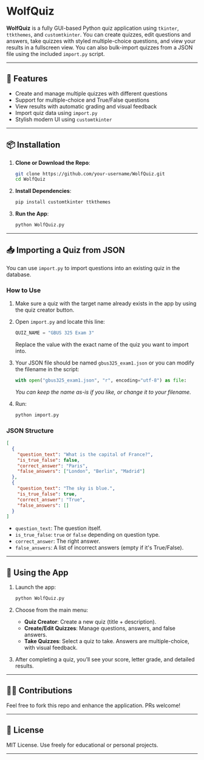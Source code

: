 # WolfQuiz

**WolfQuiz** is a fully GUI-based Python quiz application using `tkinter`, `ttkthemes`, and `customtkinter`. You can create quizzes, edit questions and answers, take quizzes with styled multiple-choice questions, and view your results in a fullscreen view. You can also bulk-import quizzes from a JSON file using the included `import.py` script.

---

## 🚀 Features

- Create and manage multiple quizzes with different questions
- Support for multiple-choice and True/False questions
- View results with automatic grading and visual feedback
- Import quiz data using `import.py`
- Stylish modern UI using `customtkinter`

---

## 📦 Installation

1. **Clone or Download the Repo**:

   ```bash
   git clone https://github.com/your-username/WolfQuiz.git
   cd WolfQuiz
   ```

2. **Install Dependencies**:

   ```bash
   pip install customtkinter ttkthemes
   ```

3. **Run the App**:

   ```bash
   python WolfQuiz.py
   ```

---

## 📥 Importing a Quiz from JSON

You can use `import.py` to import questions into an existing quiz in the database.

### How to Use

1. Make sure a quiz with the target name already exists in the app by using the quiz creator button.
2. Open `import.py` and locate this line:

   ```python
   QUIZ_NAME = "GBUS 325 Exam 3"
   ```

   Replace the value with the exact name of the quiz you want to import into.

3. Your JSON file should be named `gbus325_exam1.json` or you can modify the filename in the script:

   ```python
   with open("gbus325_exam1.json", "r", encoding="utf-8") as file:
   ```

   *You can keep the name as-is if you like, or change it to your filename.*

4. Run:

   ```bash
   python import.py
   ```

### JSON Structure

```json
[
  {
    "question_text": "What is the capital of France?",
    "is_true_false": false,
    "correct_answer": "Paris",
    "false_answers": ["London", "Berlin", "Madrid"]
  },
  {
    "question_text": "The sky is blue.",
    "is_true_false": true,
    "correct_answer": "True",
    "false_answers": []
  }
]
```

- `question_text`: The question itself.
- `is_true_false`: `true` or `false` depending on question type.
- `correct_answer`: The right answer.
- `false_answers`: A list of incorrect answers (empty if it's True/False).

---

## 🧠 Using the App

1. Launch the app:

   ```bash
   python WolfQuiz.py
   ```

2. Choose from the main menu:
   - **Quiz Creator**: Create a new quiz (title + description).
   - **Create/Edit Quizzes**: Manage questions, answers, and false answers.
   - **Take Quizzes**: Select a quiz to take. Answers are multiple-choice, with visual feedback.

3. After completing a quiz, you’ll see your score, letter grade, and detailed results.

---

## 🧑‍💻 Contributions

Feel free to fork this repo and enhance the application. PRs welcome!

---

## 📄 License

MIT License. Use freely for educational or personal projects.

---
